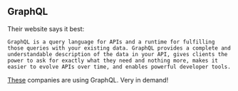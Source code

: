 ## GraphQL

Their website says it best:

```
GraphQL is a query language for APIs and a runtime for fulfilling those queries with your existing data. GraphQL provides a complete and understandable description of the data in your API, gives clients the power to ask for exactly what they need and nothing more, makes it easier to evolve APIs over time, and enables powerful developer tools.
```

[These](https://landscape.graphql.org/category=graph-ql-adopter&format=card-mode&grouping=category) companies are using GraphQL. Very in demand!

